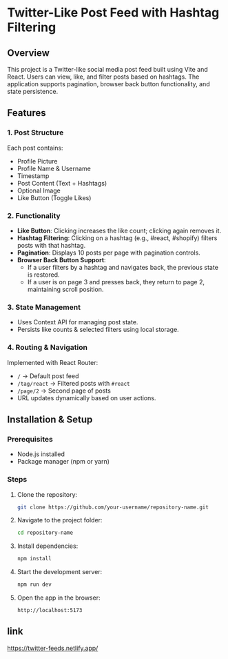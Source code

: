 # Twitter-Like Post Feed with Hashtag Filtering

## Overview
This project is a Twitter-like social media post feed built using Vite and React. Users can view, like, and filter posts based on hashtags. The application supports pagination, browser back button functionality, and state persistence.

## Features

### 1. Post Structure
Each post contains:
- Profile Picture
- Profile Name & Username
- Timestamp
- Post Content (Text + Hashtags)
- Optional Image
- Like Button (Toggle Likes)

### 2. Functionality
- **Like Button**: Clicking increases the like count; clicking again removes it.
- **Hashtag Filtering**: Clicking on a hashtag (e.g., #react, #shopify) filters posts with that hashtag.
- **Pagination**: Displays 10 posts per page with pagination controls.
- **Browser Back Button Support**:
  - If a user filters by a hashtag and navigates back, the previous state is restored.
  - If a user is on page 3 and presses back, they return to page 2, maintaining scroll position.

### 3. State Management
- Uses Context API for managing post state.
- Persists like counts & selected filters using local storage.

### 4. Routing & Navigation
Implemented with React Router:
- `/` → Default post feed
- `/tag/react` → Filtered posts with `#react`
- `/page/2` → Second page of posts
- URL updates dynamically based on user actions.

## Installation & Setup
### Prerequisites
- Node.js installed
- Package manager (npm or yarn)

### Steps
1. Clone the repository:
   ```bash
   git clone https://github.com/your-username/repository-name.git
   ```
2. Navigate to the project folder:
   ```bash
   cd repository-name
   ```
3. Install dependencies:
   ```bash
   npm install
   ```
4. Start the development server:
   ```bash
   npm run dev
   ```
5. Open the app in the browser:
   ```
   http://localhost:5173
   ```


## link
https://twitter-feeds.netlify.app/
